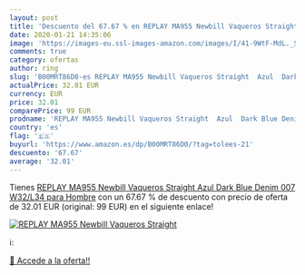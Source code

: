 ```yaml
---
layout: post
title: 'Descuento del 67.67 % en REPLAY MA955 Newbill Vaqueros Straight  '
date: 2020-01-21 14:35:06
image: 'https://images-eu.ssl-images-amazon.com/images/I/41-9WtF-MdL._SL200_.jpg'
comments: true
category: ofertas
author: ring
slug: 'B00MRT86D0-es REPLAY MA955 Newbill Vaqueros Straight  Azul  Dark Blue Denim 007   W32/L34 para Hombre'
actualPrice: 32.01 EUR
currency: EUR
price: 32.01
comparePrice: 99 EUR
prodname: 'REPLAY MA955 Newbill Vaqueros Straight  Azul  Dark Blue Denim 007   W32/L34 para Hombre'
country: 'es'
flag: '🇪🇸'
buyurl: 'https://www.amazon.es/dp/B00MRT86D0/?tag=tolees-21'
descuento: '67.67'
average: '32.01'
---
```


Tienes [REPLAY MA955 Newbill Vaqueros Straight  Azul  Dark Blue Denim 007   W32/L34 para Hombre](https://www.amazon.es/dp/B00MRT86D0/?tag=tolees-21) con un 67.67 % de descuento con precio de oferta de 32.01 EUR (original: 99 EUR) en el siguiente enlace!

[![REPLAY MA955 Newbill Vaqueros Straight  ](https://images-eu.ssl-images-amazon.com/images/I/41-9WtF-MdL._SL200_.jpg)](https://www.amazon.es/dp/B00MRT86D0/?tag=tolees-21)

ℹ️:


[🛒 Accede a la oferta!!](https://www.amazon.es/dp/B00MRT86D0/?tag=tolees-21)
